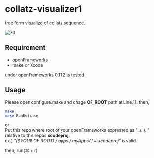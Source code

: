 # collatz-visualizer1
tree form visualize of collatz sequence.

![70](https://user-images.githubusercontent.com/87483306/129462766-eb2c863e-2b4f-4b11-a487-af2c5d16d650.png)

## Requirement
* openFrameworks
* make or Xcode

under openFrameworks 0.11.2 is tested

## Usage
Please open configure.make and chage **OF_ROOT** path at Line.11.
then, 
```bash
make
make RunRelease
```
or <br>
Put this repo where root of your openFrameworks expressed as "../../.." relative to this repos **xcodeproj**.<br>
ex.) *"($YOUR OF ROOT) / apps / myApps/ <this repo> / ~.xcodeproj"* is valid.
  
then, run(⌘ + r)

